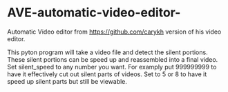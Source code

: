 # AVE-automatic-video-editor-
Automatic Video editor from https://github.com/carykh version of his video editor. 

This pyton program will take a video file and detect the silent portions. These silent portions can be speed up and reassembled into a final video. Set silent_speed to any number you want. For examply put 999999999 to have it effectively cut out silent parts of videos. Set to 5 or 8 to have it speed up silent parts but still be viewable. 

